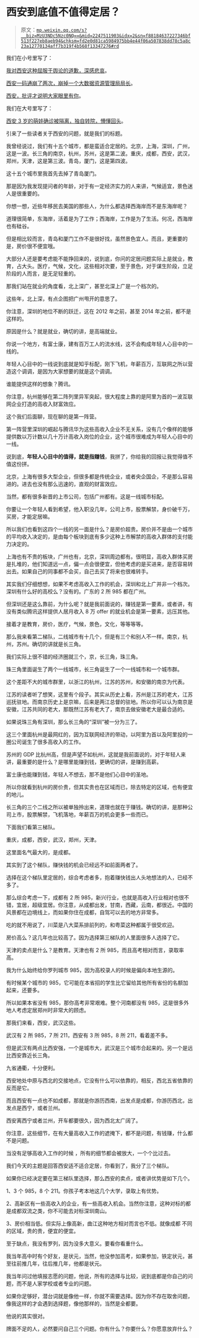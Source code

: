 # 西安到底值不值得定居？

> 原文：[`mp.weixin.qq.com/s?__biz=MzU3NDc5Nzc0NQ==&mid=2247511903&idx=2&sn=f88184637227346bf513f227eb8aeb94&chksm=fd2e0d81ca5984975bb4e44f06a507838dd78c5a8c23a12770134aff7b319f4b568f13347276#rd`](http://mp.weixin.qq.com/s?__biz=MzU3NDc5Nzc0NQ==&mid=2247511903&idx=2&sn=f88184637227346bf513f227eb8aeb94&chksm=fd2e0d81ca5984975bb4e44f06a507838dd78c5a8c23a12770134aff7b319f4b568f13347276#rd)

我们在小号里写了： 

[我对西安这种屈服于舆论的道歉，深感悲哀](http://mp.weixin.qq.com/s?__biz=MzU3NDc5Nzc0NQ==&mid=2247511623&idx=1&sn=fbb75b1af922b81e58bce3752308726e&chksm=fd2e0c99ca59858f7f1eef5e5fbb1ceb05da2dc3e9bd19274ed9c3b4b571b5e321374c1a4265&scene=21#wechat_redirect)。 

[西安一码通崩了两次，崩掉一个大数据资源管理局局长](http://mp.weixin.qq.com/s?__biz=MzU3NDc5Nzc0NQ==&mid=2247511589&idx=1&sn=e75de5e50d13f93145c76a60606dec1d&chksm=fd2e0cfbca5985ed08f48d185f6eb4bd22927b5632b15d70a038f0601091d1d1632739086d9f&scene=21#wechat_redirect)。 

[西安，批评才说明大家眼里有你](http://mp.weixin.qq.com/s?__biz=MzU3NDc5Nzc0NQ==&mid=2247511469&idx=1&sn=9207e7fd9a0b228ae12e5dd4a0ace82a&chksm=fd2e0f73ca59866560c3de7f7a8b9caa88fab9bfd7bfa9218eb61c8f50758783c64f36b38fc5&scene=21#wechat_redirect)。 

我们在大号里写了：

[西安 3 岁的萌娃确诊被隔离，独自转院，懵懂回头](http://mp.weixin.qq.com/s?__biz=MzU0MjYwNDU2Mw==&mid=2247503352&idx=1&sn=8e3e8b2054a3016bf700798b2f996a40&chksm=fb1aa184cc6d28929ed7f3ee4aab1d1dcbe16645d88a32e15fc59b49d70cf659841fd1f8ff0f&scene=21#wechat_redirect)。 

引来了一些读者关于西安的问题，就是我们的标题。 

我曾经说过，我们有十五个城市，都是蛮适合定居的。北京，上海，深圳，广州，这是一波。长三角的南京，杭州，苏州，这是第二波。重庆，成都，西安，武汉，郑州，天津，这是第三波。青岛，厦门，这是第四波。 

这十五个城市里我首先去掉了青岛厦门。 

那是因为我发现提问者的年龄，对于有一定经济实力的人来讲，气候适宜，景色迷人是很重要的。 

你想一想，近些年移民去美国的那些人，为什么都选择西海岸而不是东海岸呢？ 

道理很简单，东海岸，活着是为了工作；西海岸，工作是为了生活。何况，西海岸也有硅谷。

但是相比较而言，青岛和厦门工作不是很好找，虽然景色宜人。而且，更重要的是，房价很不便宜哦。 

大部分人还是要考虑能不能挣回来的，说到底，你问的定居问题实际上是就业，教育，占大头。医疗，气候，文化，这些相对次要，至于景色，对于谋生阶段，立足阶段的人而言，是无足轻重的。 

那我们站在就业的角度看，北上深广，甚至北深上广是一个档次的。 

这些年，北上深，有点企图把广州甩开的意思了。 

你注意，深圳的地位不断的跃迁，这在 2012 年之前，甚至 2014 年之前，都不是这样的。 

原因是什么？就是就业，确切的讲，是高端就业。 

你说一个地方，有富士康，建有百万工人的流水线，这不会构成年轻人心目中的一线的。 

年轻人心目中的一线说到底就是知乎标配，刚下飞机，年薪百万，互联网之所以营造这个调调，是因为大家想要的就是这个调调。 

谁能提供这样的想象？腾讯。 

你注意，杭州能够在第二阵列里异军突起，很大程度上靠的是阿里为首的一波互联网企业打造的高收入财富效应。 

这个我们后面聊，现在聊的是第一阵营。 

第一阵营里深圳的崛起与腾讯华为这些高收入企业不无关系，没有几个像样的能够提供数以万计数以几十万计高收入岗位的企业，这个城市很难成为年轻人心目中的一线。 

说到底，**年轻人心目中的值得，就是指赚钱**，我拼了，你给我的回报让我觉得值不值这份拼。 

北京，上海有很多大型企业，但很多都是传统企业，或者央企国企，不是那么容易进的。进去也没有那么迅速的，直观的财富效应。

当然，都有很多新晋的上市公司，包括广州都有。这是一线城市标配。 

你要让一个年轻人看到希望，他入职没几年，公司上市，股票解禁，身价破千万，买房，才能定居嘛。

所以我们也看到这四个一线的另一面是什么？是房价超贵。房价并不是由一个城市的平均收入决定的，是由每个板块到底有多少这种上市解禁的高收入群体的支付能力决定的。

上海也有不贵的板块，广州也有，北京，深圳周边都有。很明显，高收入群体买房是扎堆的，他们知道远一点，偏一点会很便宜，但他考虑的是买进来，是否容易转出去。如果自己的同事都不会买，自己去买了将来也很难转手。 

其实我们仔细想想，如果不考虑高收入工作的机会，深圳和北上广并非一个档次。深圳有什么好的高校么？没有的。广东的 2 所 985 都在广州。

但深圳还是这么靠前，为什么呢？就是我前面说的，赚钱是第一要素，或者讲，有没有类似腾讯这样提供人居月收入 8 万 offer 的就业机会是第一要素，远压其他。 

接着才是教育，房价，医疗，气候，景色，文化，等等等等。 

那么我来看第二梯队，二线城市有十几个，但是有三个和别人不一样。南京，杭州，苏州。确切的讲就是长三角。

我们实际上很不错的经济圈就三个，京，长三角，珠三角。 

珠三角里面诞生了两个一线城市，长三角诞生了一个一线城市和一个城市群。

这个差距不大的城市群里，以浙江的杭州，江苏的苏州，和安徽的南京为代表。

江苏的读者听了想笑，这里有个段子。其实从历史上看，苏州是江苏的老大，江苏巡抚驻地。而南京历史上是京嘛，后来是两江总督的驻地。所以你可以认为南京是安徽，江苏共同的老大，那既然江苏有老大了，南京去做安徽老大是最合适的。 

如果说珠三角有深圳，那么长三角的“深圳”被一分为三了。 

这三个里面杭州是最网红的，因为互联网经济的带动，以阿里为首以及阿里投的一圈公司诞生了很多高收入的工作。 

苏州的 GDP 比杭州高，但是声望不如杭州，这就是我前面说的，对于年轻人来讲，最重要的是什么？是哪里能赚到钱，更确切的讲，是赚到高薪。

富士康也能赚到钱，年轻人不想去，那不是他们心目中的圣地。

所以你就看到杭州的房价贵，但其实贵也在区域而已，除去特定的区域，也有便宜的地儿。 

长三角的三个二线之所以被单独拎出来，道理也就在于赚钱。确切的讲，是那种公司上市，股票解禁，飞机落地，年薪百万的机会更多一些而已。 

下面我们看第三梯队。 

重庆，成都，西安，武汉，郑州，天津。

这里面名气最大的，是成都。

其实到了这个梯队，赚快钱的机会已经远不如前面两者了。 

选择在这个梯队里定居的，综合考虑者多，抱着赚快钱出人头地想法的人，已经不多了。 

那么综合考虑一下，成都有 2 所 985，新兴行业，也就是高收入行业相对也很不错，宜居，超级宜居。你注意，从成都出发，甘南，西藏，云南，都很近。中国的风景都在边境线上，而如果你住在成都，自驾可以去的地方非常多。 

吃的就不用说了，川菜是八大菜系排前列的，和粤菜这种都属于很受欢迎。 

房价高么？这几年也比较高了。因为选择第三梯队的人里面很多人选择了它。 

天津的卖点是什么？是教育。天津也有 2 所 985，而且高考相对而言，录取率高。 

我为什么始终给你罗列城市 985，因为高校录人的时候是偏向本地生源的。

有时候某个城市的 985，它可能在本省招的学生比它留给其他所有省份的名额加起来，还要多。 

所以如果本省没有 985，那你高考非常艰难。整个河南都没有 985，这是很多外地人考虑定居郑州时非常大的顾虑。 

那我们来看，西安，武汉这些。

武汉有 2 所 985，7 所 211，西安有 3 所 985，8 所 211，看着差不多。 

但是武汉有两点比西安强，一个是城市大，武汉是三个城市合起来的。另一个是远比西安靠近长三角。

九省通衢，十分便利。

西安地处中原与西北的交接地点，它没有什么可以依靠的，相反，西北五省依靠的反而是它。 

而且西安有一点也不如成都，那就是你游历西南，出发点是成都，你游历西北，出发点是西宁，或者兰州。 

西安离西宁或者兰州，开车都要很久，因为西北太广阔了。 

你注意，这些细节，在有大量高收入工作的遮掩下，都不是问题，有钱赚，什么都不是问题。 

当没有足够高收入工作的时候 ，所有的细节都会被放大，一个个比过去。

我们今天的主题是回答西安适不适合定居，你看到了，我分了三个梯队。 

如果你已经决定要在第三梯队里选择，那么西安的卖点，或者讲优势是如下几个。 

1、3 个 985，8 个 211。你孩子考本地这几个大学，录取上有优势。

2、高新区有一些高收入的企业，有一些高收入机会。当然你注意，这种对标的都是成都双流之类，你不可能去对标深圳南山。 

3、房价相当低。但实际上像高新，曲江这种地方相对而言也不低。就像成都 不同的区域，贵的贵，便宜的便宜。

至于缺点，我没有罗列，因为没多大意义。要看你看重什么。 

我当年高中时有个好友，是状元，当然，他没参加高考，如果参加，铁定状元，甚至往前推几年，往后推几年，他都是状元。 

我当年问过他填报志愿的问题，他说，所有的选择与比较，说到底都是你自己的问题，而不是人家学校或者专业的问题。 

如果你足够好，潜台词就是像他一样，你就不需要选择。因为你不存在取舍问题，像我这样的才会遇到选择题，像他那样的，当然是全都要。

他说的其实很对。 

牌面不足的人，必然要问自己三个问题。你有什么？你要什么？你愿意放弃什么？